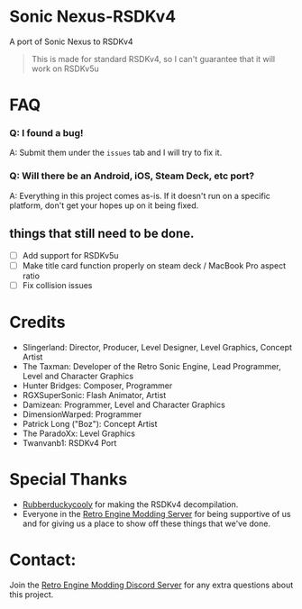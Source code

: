 # **Sonic Nexus-RSDKv4**
A port of Sonic Nexus to RSDKv4

> This is made for standard RSDKv4, so I can't guarantee that it will work on RSDKv5u  
# FAQ

### Q: I found a bug!
A: Submit them under the `issues` tab and I will try to fix it.

### Q: Will there be an Android, iOS, Steam Deck, etc port?
A: Everything in this project comes as-is. If it doesn't run on a specific platform, don't get your hopes up on it being fixed.

## things that still need to be done.
- [ ] Add support for RSDKv5u
- [ ] Make title card function properly on steam deck / MacBook Pro aspect ratio
- [ ] Fix collision issues

# Credits
*	Slingerland: Director, Producer, Level Designer, Level Graphics, Concept Artist
*	The Taxman: Developer of the Retro Sonic Engine, Lead Programmer, Level and Character Graphics
*	Hunter Bridges: Composer, Programmer
*	RGXSuperSonic: Flash Animator, Artist
*	Damizean: Programmer, Level and Character Graphics
*	DimensionWarped: Programmer
*	Patrick Long ("Boz"): Concept Artist
*	The ParadoXx: Level Graphics
*	Twanvanb1: RSDKv4 Port


# Special Thanks
* [Rubberduckycooly](https://github.com/Rubberduckycooly) for making the RSDKv4 decompilation.
* Everyone in the [Retro Engine Modding Server](https://dc.railgun.works/retroengine) for being supportive of us and for giving us a place to show off these things that we've done.

# Contact:
Join the [Retro Engine Modding Discord Server](https://dc.railgun.works/retroengine) for any extra questions about this project.
